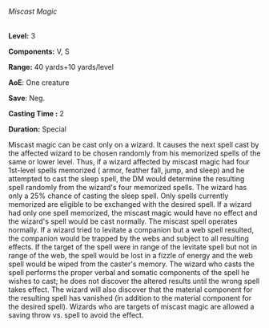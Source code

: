 ###### Miscast Magic

**Level:** 3

**Components:** V, S

**Range:** 40 yards+10 yards/level

**AoE**: One creature

**Save**: Neg.

**Casting Time :** 2

**Duration:** Special

Miscast magic can be cast only on a wizard. It causes the next spell cast by the affected wizard to be chosen randomly from his memorized spells of the same or lower level. Thus, if a wizard affected by miscast magic had four 1st-level spells memorized ( armor, feather fall, jump, and sleep) and he attempted to cast the sleep spell, the DM would determine the resulting spell randomly from the wizard's four memorized spells. The wizard has only a 25% chance of casting the sleep spell. Only spells currently memorized are eligible to be exchanged with the desired spell. If a wizard had only one spell memorized, the miscast magic would have no effect and the wizard's spell would be cast normally. The miscast spell operates normally. If a wizard tried to levitate a companion but a web spell resulted, the companion would be trapped by the webs and subject to all resulting effects. If the target of the spell were in range of the levitate spell but not in range of the web, the spell would be lost in a fizzle of energy and the web spell would be wiped from the caster's memory. The wizard who casts the spell performs the proper verbal and somatic components of the spell he wishes to cast; he does not discover the altered results until the wrong spell takes effect. The wizard will also discover that the material component for the resulting spell has vanished (in addition to the material component for the desired spell). Wizards who are targets of miscast magic are allowed a saving throw vs. spell to avoid the effect.